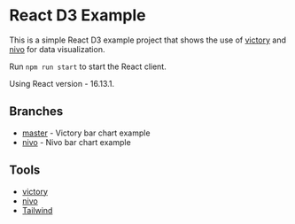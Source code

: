 # React D3 Example

This is a simple React D3 example project that shows the use of [victory](https://github.com/FormidableLabs/victory) and [nivo](https://github.com/plouc/nivo) for data visualization.

Run `npm run start` to start the React client.

Using React version - 16.13.1.

## Branches

- [master](https://github.com/DavidBuck/react-d3-example/tree/master) - Victory bar chart example
- [nivo](https://github.com/DavidBuck/react-d3-example/tree/nivo) - Nivo bar chart example

## Tools

- [victory](https://github.com/FormidableLabs/victory)
- [nivo](https://github.com/plouc/nivo)
- [Tailwind](https://tailwindcss.com)
